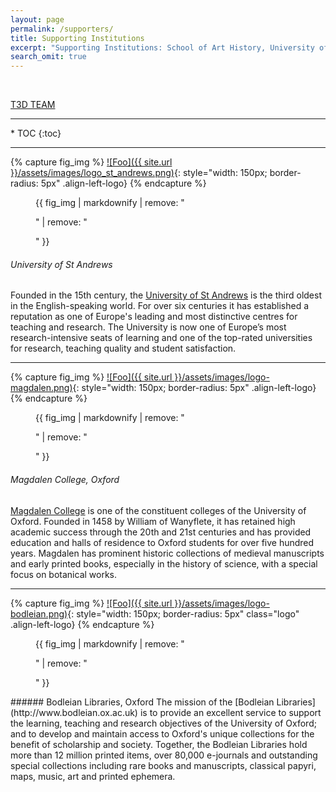 ```yaml
---
layout: page
permalink: /supporters/
title: Supporting Institutions
excerpt: "Supporting Institutions: School of Art History, University of St Andrews; Magdalen College, Oxford; Bodleian Libraries, University of Oxford"
search_omit: true
---
```

<a name="supporterstoc"></a>
<br>
<div class="btn-container">
<div class="center" markdown="0"><a href="{{ site.url }}/team" class="btn2">T3D TEAM</a></div>
<!--<div class="right" markdown="0"><a href="{{ site.url }}/authors" class="btn2" >T3D CONTRIBUTORS</a></div>-->
<!--this syntax won't make your html code appear-->
</div>

<hr>
* TOC
{:toc}

---

<a name="st_andrews"></a>

{% capture fig_img %}
[![Foo]({{ site.url }}/assets/images/logo_st_andrews.png)](www.st-andrews.ac.uk){: style="width: 150px; border-radius: 5px" .align-left-logo}
{% endcapture %}

<figure>
  {{ fig_img | markdownify | remove: "<p>" | remove: "</p>" }}
</figure>

###### University of St Andrews
Founded in the 15th century, the [University of St Andrews](https://www.st-andrews.ac.uk/arthistory/) is the third oldest in the English-speaking world. For over six centuries it has established a reputation as one of Europe's leading and most distinctive centres for teaching and research. The University is now one of Europe’s most research-intensive seats of learning and one of the top-rated universities for research, teaching quality and student satisfaction.

---

<a name="magdalen"></a>

{% capture fig_img %}
[![Foo]({{ site.url }}/assets/images/logo-magdalen.png)](www.magd.ox.ac.uk){: style="width: 150px; border-radius: 5px" .align-left-logo}
{% endcapture %}

<figure>
  {{ fig_img | markdownify | remove: "<p>" | remove: "</p>" }}
</figure>

###### Magdalen College, Oxford
[Magdalen College](http://www.magd.ox.ac.uk) is one of the constituent colleges of the University of Oxford. Founded in 1458 by William of Wanyflete, it has retained high academic success through the 20th and 21st centuries and has provided education and halls of residence to Oxford students for over five hundred years. Magdalen has prominent historic collections of medieval manuscripts and early printed books, especially in the history of science, with a special focus on botanical works.

---

<a name="bodleian"></a>

{% capture fig_img %}
[![Foo]({{ site.url }}/assets/images/logo-bodleian.png)](www.magd.ox.ac.uk){: style="width: 150px; border-radius: 5px" class="logo" .align-left-logo}
{% endcapture %}

<figure>
  {{ fig_img | markdownify | remove: "<p>" | remove: "</p>" }}
</figure>
###### Bodleian Libraries, Oxford
The mission of the [Bodleian Libraries](http://www.bodleian.ox.ac.uk) is to provide an excellent service to support the learning, teaching and research objectives of the University of Oxford; and to develop and maintain access to Oxford's unique collections for the benefit of scholarship and society. Together, the Bodleian Libraries hold more than 12 million printed items, over 80,000 e-journals and outstanding special collections including rare books and manuscripts, classical papyri, maps, music, art and printed ephemera.
